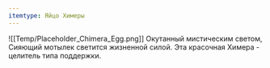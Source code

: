 ```yaml
---
itemtype: Яйцо Химеры
---
```

![[Temp/Placeholder_Chimera_Egg.png]]
Окутанный мистическим светом, Сияющий мотылек светится жизненной силой. Эта красочная Химера - целитель типа поддержки.
